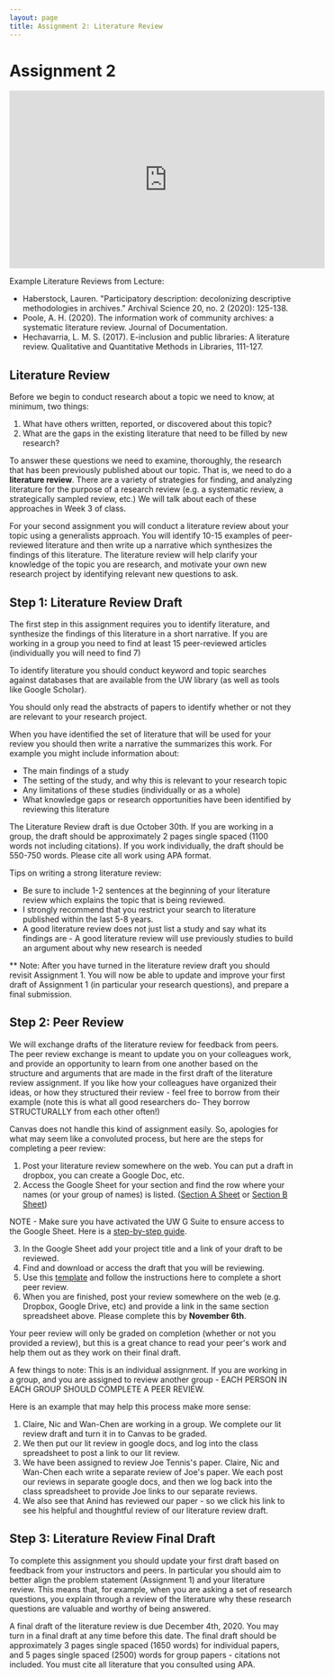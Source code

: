 ```yaml
---
layout: page
title: Assignment 2: Literature Review
---
```


# Assignment 2

<iframe width="560" height="315" src="https://www.youtube.com/embed/RG-weArvc78" frameborder="0" allow="accelerometer; autoplay; clipboard-write; encrypted-media; gyroscope; picture-in-picture" allowfullscreen></iframe>

Example Literature Reviews from Lecture:

- Haberstock, Lauren. "Participatory description: decolonizing descriptive methodologies in archives." Archival Science 20, no. 2 (2020): 125-138.
- Poole, A. H. (2020). The information work of community archives: a systematic literature review. Journal of Documentation.
- Hechavarria, L. M. S. (2017). E-inclusion and public libraries: A literature review. Qualitative and Quantitative Methods in Libraries, 111-127.


## Literature Review
Before we begin to conduct research about a topic we need to know, at minimum, two things:

1. What have others written, reported, or discovered about this topic?
2. What are the gaps in the existing literature that need to be filled by new research?

To answer these questions we need to examine, thoroughly, the research that has been previously published about our topic. That is, we need to do a **literature review**.  There are a variety of strategies for finding, and analyzing literature for the purpose of a research review (e.g. a systematic review, a strategically sampled review, etc.) We will talk about each of these approaches in Week 3 of class.

For your second assignment you will conduct a literature review about your topic using a generalists approach. You will identify 10-15 examples of peer-reviewed literature and then write up a narrative which synthesizes the findings of this literature. The literature review will help clarify your knowledge of the topic you are research, and motivate your own new research project by identifying relevant new questions to ask.

## Step 1: Literature Review Draft

The first step in this assignment requires you to identify literature, and synthesize the findings of this literature in a short narrative. If you are working in a group you need to find at least 15 peer-reviewed articles (individually you will need to find 7)

To identify literature you should conduct keyword and topic searches against databases that are available from the UW library (as well as tools like Google Scholar).

You should only read the abstracts of papers to identify whether or not they are relevant to your research project.

When you have identified the set of literature that will be used for your review you should then write a narrative the summarizes this work. For example you might include information about:

- The main findings of a study
- The setting of the study, and why this is relevant to your research topic
- Any limitations of these studies (individually or as a whole)
- What knowledge gaps or research opportunities have been identified by reviewing this literature

The Literature Review draft is due October 30th. If you are working in a group, the draft should be approximately 2 pages single spaced (1100 words not including citations). If you work individually, the draft should be 550-750 words. Please cite all work using APA format.

Tips on writing a strong literature review:
- Be sure to include 1-2 sentences at the beginning of your literature review which explains the topic that is being reviewed.
- I strongly recommend that you restrict your search to literature published within the last 5-8 years.
- A good literature review does not just list a study and say what its findings are - A good literature review will use previously studies to build an argument about why new research is needed


** Note: After you have turned in the literature review draft you should revisit Assignment 1. You will now be able to update and improve your first draft of Assignment 1 (in particular your research questions), and prepare a final submission.

## Step 2: Peer Review

We will exchange drafts of the literature review for feedback from peers. The peer review exchange is meant to update you on your colleagues work, and provide an opportunity to learn from one another based on the structure and arguments that are made in the first draft of the literature review assignment. If you like how your colleagues have organized their ideas, or how they structured their review - feel free to borrow from their example (note this is what all good researchers do- They borrow STRUCTURALLY from each other often!)

Canvas does not handle this kind of assignment easily. So, apologies for what may seem like a convoluted process, but here are the steps for completing a peer review:  

1. Post your literature review somewhere on the web. You can put a draft in dropbox, you can create a Google Doc, etc.
2. Access the Google Sheet for your section and find the row where your names (or your group of names) is listed. ([Section A Sheet](https://docs.google.com/spreadsheets/d/1uL7a-bOjOuv2xOWmIT-UF9uNjDw3PEMf5ZqVv5FinF8/edit#gid=0) or [Section B Sheet](https://docs.google.com/spreadsheets/d/1YS9v4OuY8TY2qoqjD77OvKT5NzWoyeJcdvsge6zayEc/edit#gid=0))

NOTE - Make sure you have activated the UW G Suite to ensure access to the Google Sheet. Here is a [step-by-step guide](https://itconnect.uw.edu/connect/productivity-platforms/google-productivity-platform/).

3. In the Google Sheet add your project title and a link of your draft to be reviewed.
4. Find and download or access the draft that you will be reviewing.
5. Use this [template](https://docs.google.com/document/d/1Bg43C0e-8Q3Nq0BGmYKLblrqFzwMyd5VBQ6g9WgD0e0/edit?usp=sharing) and follow the instructions here to complete a short peer review.
6. When you are finished, post your review somewhere on the web (e.g. Dropbox, Google Drive, etc) and provide a link in the same section spreadsheet above. Please complete this by **November 6th**.

Your peer review will only be graded on completion (whether or not you provided a review), but this is a great chance to read your peer's work and help them out as they work on their final draft.

A few things to note: This is an individual assignment. If you are working in a group, and you are assigned to review another group - EACH PERSON IN EACH GROUP SHOULD COMPLETE A PEER REVIEW.

Here is an example that may help this process make more sense:
1. Claire, Nic and Wan-Chen are working in a group. We complete our lit review draft and turn it in to Canvas to be graded.
2. We then put our lit review in google docs, and log into the class spreadsheet to post a link to our lit review.
3. We have been assigned to review Joe Tennis's paper. Claire, Nic and Wan-Chen each write a separate review of Joe's paper. We each post our reviews in separate google docs, and then we log back into the class spreadsheet to provide Joe links to our separate reviews.
4. We also see that Anind has reviewed our paper - so we click his link to see his helpful and thoughtful review of our literature review draft.


## Step 3: Literature Review Final Draft
To complete this assignment you should update your first draft based on feedback from your instructors and peers. In particular you should aim to better align the problem statement (Assignment 1) and your literature review. This means that, for example, when you are asking a set of research questions, you explain through a review of the literature why these research questions are valuable and worthy of being answered.

A final draft of the literature review is due December 4th, 2020. You may turn in a final draft at any time before this date. The final draft should be approximately 3 pages single spaced (1650 words) for individual papers, and 5 pages single spaced (2500) words for group papers - citations not included. You must cite all literature that you consulted using APA.

